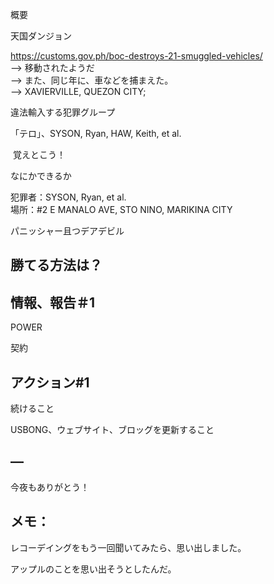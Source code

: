 概要

天国ダンジョン

https://customs.gov.ph/boc-destroys-21-smuggled-vehicles/<br/>
—> 移動されたようだ<br/>
—> また、同じ年に、車などを捕まえた。<br/>
—> XAVIERVILLE, QUEZON CITY;

違法輸入する犯罪グループ

「テロ」、SYSON, Ryan, HAW, Keith, et al.

 覚えとこう！

なにかできるか

犯罪者：SYSON, Ryan, et al.<br/>
場所：#2 E MANALO AVE, STO NINO, MARIKINA CITY

パニッシャー且つデアデビル

## 勝てる方法は？

## 情報、報告＃1

POWER

契約


## アクション#1

続けること

USBONG、ウェブサイト、ブロッグを更新すること

## —

今夜もありがとう！

## メモ：

レコーデイングをもう一回聞いてみたら、思い出しました。

アップルのことを思い出そうとしたんだ。




